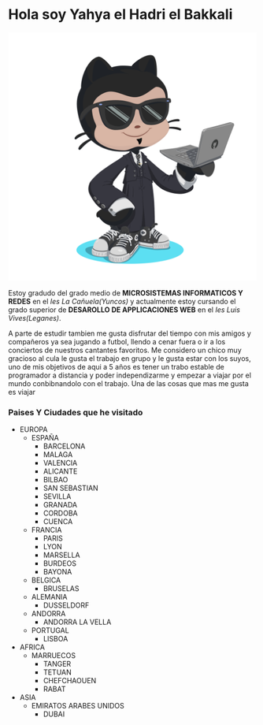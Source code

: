 # Hola soy Yahya el Hadri el Bakkali
![octogato yahya](https://github.com/13elhadri/13elhadri/blob/main/octocat-1696596537377.png)

Estoy gradudo del grado medio de **MICROSISTEMAS INFORMATICOS Y REDES** en el *Ies La Cañuela(Yuncos)* y actualmente estoy cursando el grado superior de **DESAROLLO DE APPLICACIONES WEB** en el *Ies Luis Vives(Leganes)*.

A parte de estudir tambien me gusta disfrutar del tiempo con mis amigos y compañeros ya sea jugando a futbol, llendo a cenar fuera o ir a los conciertos de nuestros cantantes favoritos. Me considero un chico muy gracioso al cula le gusta el trabajo en grupo y le gusta estar con los suyos, uno de mis objetivos de aqui a 5 años es tener un trabo estable de programador a distancia y poder independizarme y empezar a viajar por el mundo conbibnandolo con el trabajo.
Una de las cosas que mas me gusta es viajar
### Paises Y Ciudades que he visitado
+ EUROPA
   - ESPAÑA
      * BARCELONA
      * MALAGA
      * VALENCIA
      * ALICANTE
      * BILBAO
      * SAN SEBASTIAN
      * SEVILLA
      * GRANADA
      * CORDOBA
      * CUENCA
   - FRANCIA
     * PARIS
     * LYON
     * MARSELLA
     * BURDEOS
     * BAYONA
  - BELGICA
    * BRUSELAS
  - ALEMANIA
    * DUSSELDORF
  - ANDORRA
    * ANDORRA LA VELLA
  - PORTUGAL
    * LISBOA
+ AFRICA
  - MARRUECOS
    * TANGER
    * TETUAN
    * CHEFCHAOUEN
    * RABAT
+ ASIA
  - EMIRATOS ARABES UNIDOS
    * DUBAI
